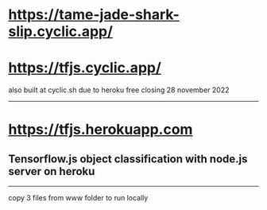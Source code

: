 # https://tame-jade-shark-slip.cyclic.app/

# https://tfjs.cyclic.app/

also built at cyclic.sh due to heroku free closing 28 november 2022

----------------------------------------------------------------------


# https://tfjs.herokuapp.com

## Tensorflow.js object classification with node.js server on heroku






----------------------------------------------
copy 3 files from www folder to run locally

